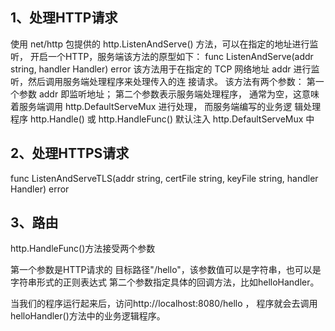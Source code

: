 ## 1、处理HTTP请求
使用 net/http 包提供的 http.ListenAndServe() 方法，可以在指定的地址进行监听， 开启一个HTTP，服务端该方法的原型如下：
func ListenAndServe(addr string, handler Handler) error
该方法用于在指定的 TCP 网络地址 addr 进行监听，然后调用服务端处理程序来处理传入的连 接请求。
该方法有两个参数：
第一个参数 addr 即监听地址；
第二个参数表示服务端处理程序， 通常为空，这意味着服务端调用 http.DefaultServeMux 进行处理，
而服务端编写的业务逻 辑处理程序 http.Handle() 或 http.HandleFunc() 默认注入 http.DefaultServeMux 中
## 2、处理HTTPS请求
func ListenAndServeTLS(addr string, certFile string, keyFile string, handler Handler)      error

## 3、路由
http.HandleFunc()方法接受两个参数

第一个参数是HTTP请求的 目标路径"/hello"，该参数值可以是字符串，也可以是字符串形式的正则表达式
第二个参数指定具体的回调方法，比如helloHandler。

当我们的程序运行起来后，访问http://localhost:8080/hello  ， 程序就会去调用helloHandler()方法中的业务逻辑程序。


